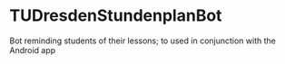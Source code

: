 # TUDresdenStundenplanBot
Bot reminding students of their lessons; to used in conjunction with the Android app
